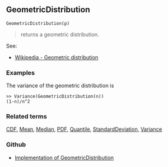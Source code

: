 ## GeometricDistribution

```
GeometricDistribution(p)
```

> returns a geometric distribution.
    
See:  
* [Wikipedia - Geometric distribution](https://en.wikipedia.org/wiki/Geometric_distribution)
 
 
### Examples

The variance of the geometric distribution is

```
>> Variance(GeometricDistribution(n)) 
(1-n)/n^2
```

### Related terms 
[CDF](CDF.md), [Mean](Mean.md), [Median](Median.md), [PDF](PDF.md), [Quantile](Quantile.md), [StandardDeviation](StandardDeviation.md), [Variance](Variance.md) 

### Github

* [Implementation of GeometricDistribution](https://github.com/axkr/symja_android_library/blob/master/symja_android_library/matheclipse-core/src/main/java/org/matheclipse/core/builtin/StatisticsFunctions.java#L2491) 
